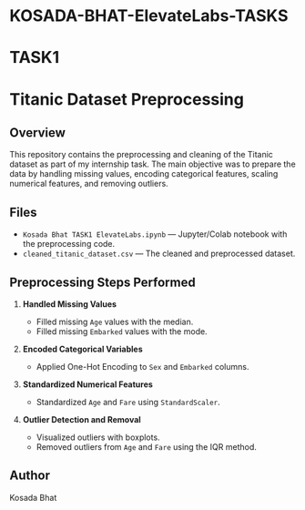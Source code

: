 # KOSADA-BHAT-ElevateLabs-TASKS

# TASK1
# Titanic Dataset Preprocessing

## Overview

This repository contains the preprocessing and cleaning of the Titanic dataset as part of my internship task. The main objective was to prepare the data by handling missing values, encoding categorical features, scaling numerical features, and removing outliers.

## Files

- `Kosada Bhat TASK1 ElevateLabs.ipynb` — Jupyter/Colab notebook with the preprocessing code.
- `cleaned_titanic_dataset.csv` — The cleaned and preprocessed dataset.

## Preprocessing Steps Performed

1. **Handled Missing Values**  
   - Filled missing `Age` values with the median.  
   - Filled missing `Embarked` values with the mode.

2. **Encoded Categorical Variables**  
   - Applied One-Hot Encoding to `Sex` and `Embarked` columns.

3. **Standardized Numerical Features**  
   - Standardized `Age` and `Fare` using `StandardScaler`.

4. **Outlier Detection and Removal**  
   - Visualized outliers with boxplots.  
   - Removed outliers from `Age` and `Fare` using the IQR method.

## Author

Kosada Bhat




